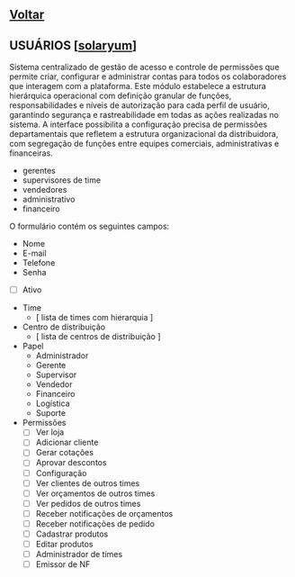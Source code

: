 [Voltar](./00_INDEX.md)
---

## USUÁRIOS [[solaryum](https://sandbox.solaryum.com.br/fotus-yfe/configuracoes/usuarios)]

Sistema centralizado de gestão de acesso e controle de permissões que permite criar, configurar e administrar contas
para todos os colaboradores que interagem com a plataforma. Este módulo estabelece a estrutura hierárquica operacional
com definição granular de funções, responsabilidades e níveis de autorização para cada perfil de usuário, garantindo
segurança e rastreabilidade em todas as ações realizadas no sistema. A interface possibilita a configuração precisa de
permissões departamentais que refletem a estrutura organizacional da distribuidora, com segregação de funções entre
equipes comerciais, administrativas e financeiras.

- gerentes
- supervisores de time
- vendedores
- administrativo
- financeiro

O formulário contém os seguintes campos:

- Nome
- E-mail
- Telefone
- Senha
- [ ] Ativo
- Time
    - [ lista de times com hierarquia ]
- Centro de distribuição
    - [ lista de centros de distribuição ]
- Papel
    - Administrador
    - Gerente
    - Supervisor
    - Vendedor
    - Financeiro
    - Logística
    - Suporte
- Permissões
    - [ ] Ver loja
    - [ ] Adicionar cliente
    - [ ] Gerar cotações
    - [ ] Aprovar descontos
    - [ ] Configuração
    - [ ] Ver clientes de outros times
    - [ ] Ver orçamentos de outros times
    - [ ] Ver pedidos de outros times
    - [ ] Receber notificações de orçamentos
    - [ ] Receber notificações de pedido
    - [ ] Cadastrar produtos
    - [ ] Editar produtos
    - [ ] Administrador de times
    - [ ] Emissor de NF
